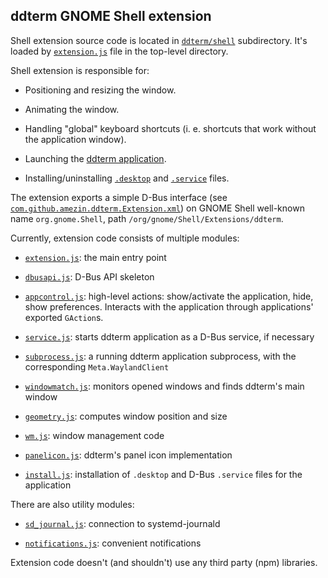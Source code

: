 ddterm GNOME Shell extension
----------------------------

Shell extension source code is located in [`ddterm/shell`] subdirectory. It's
loaded by [`extension.js`](/extension.js) file in the top-level directory.

Shell extension is responsible for:

* Positioning and resizing the window.

* Animating the window.

* Handling "global" keyboard shortcuts (i. e. shortcuts that work without the
application window).

* Launching the [ddterm application](/ddterm/app).

* Installing/uninstalling [`.desktop`](/ddterm/com.github.amezin.ddterm.desktop.in)
and [`.service`](/ddterm/com.github.amezin.ddterm.service.in) files.

The extension exports a simple D-Bus interface
(see [`com.github.amezin.ddterm.Extension.xml`]) on GNOME Shell well-known name
`org.gnome.Shell`, path `/org/gnome/Shell/Extensions/ddterm`.

Currently, extension code consists of multiple modules:

* [`extension.js`](/ddterm/shell/extension.js): the main entry point

* [`dbusapi.js`](/ddterm/shell/dbusapi.js): D-Bus API skeleton

* [`appcontrol.js`](/ddterm/shell/appcontrol.js): high-level actions:
show/activate the application, hide, show preferences. Interacts with the
application through applications' exported `GAction`s.

* [`service.js`](/ddterm/shell/service.js): starts ddterm application as a
D-Bus service, if necessary

* [`subprocess.js`](/ddterm/shell/subprocess.js): a running ddterm application
subprocess, with the corresponding `Meta.WaylandClient`

* [`windowmatch.js`](/ddterm/shell/windowmatch.js): monitors opened windows and
finds ddterm's main window

* [`geometry.js`](/ddterm/shell/geometry.js): computes window position and size

* [`wm.js`](/ddterm/shell/wm.js): window management code

* [`panelicon.js`](/ddterm/shell/panelicon.js): ddterm's panel icon implementation

* [`install.js`](/ddterm/shell/install.js): installation of `.desktop` and
D-Bus `.service` files for the application

There are also utility modules:

* [`sd_journal.js`](/ddterm/shell/sd_journal.js): connection to systemd-journald

* [`notifications.js`](/ddterm/shell/notifications.js): convenient notifications

Extension code doesn't (and shouldn't) use any third party (npm) libraries.

[`ddterm/shell`]: /ddterm/shell
[`com.github.amezin.ddterm.Extension.xml`]: /ddterm/com.github.amezin.ddterm.Extension.xml
